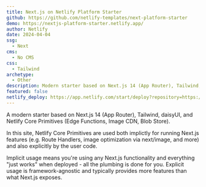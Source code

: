 ```yaml
---
title: Next.js on Netlify Platform Starter
github: https://github.com/netlify-templates/next-platform-starter
demo: https://nextjs-platform-starter.netlify.app/
author: Netlify
date: 2024-04-04
ssg:
  - Next
cms:
  - No CMS
css:
  - Tailwind 
archetype:
  - Other
description: Modern starter based on Next.js 14 (App Router), Tailwind, daisyUI, and Netlify Core Primitives.
featured: false
netlify_deploy: https://app.netlify.com/start/deploy?repository=https://github.com/netlify-templates/next-platform-starter
---
```



A modern starter based on Next.js 14 (App Router), Tailwind, daisyUI, and Netlify Core Primitives (Edge Functions, Image CDN, Blob Store).

In this site, Netlify Core Primitives are used both implictly for running Next.js features (e.g. Route Handlers, image optimization via next/image, and more) and also explicitly by the user code.

Implicit usage means you're using any Next.js functionality and everything "just works" when deployed - all the plumbing is done for you. Explicit usage is framework-agnostic and typically provides more features than what Next.js exposes.


